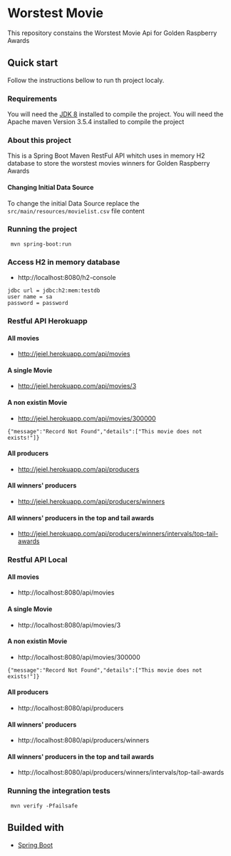 # Worstest Movie

This repository constains the Worstest Movie Api for Golden Raspberry Awards

## Quick start

Follow the instructions bellow to run th project localy.


### Requirements

You will need the [JDK 8](https://www.oracle.com/technetwork/pt/java/javase/downloads/jdk8-downloads-2133151.html) installed to compile the project.
You will need the Apache maven Version 3.5.4 installed to compile the project 

### About this project

This is a Spring Boot Maven RestFul API whitch uses in memory H2 database to store the worstest movies winners for Golden Raspberry Awards

#### Changing Initial Data Source

To change the initial Data Source replace the `src/main/resources/movielist.csv` file content

### Running the project

```ssh
 mvn spring-boot:run
```

### Access H2 in memory database

-  http://localhost:8080/h2-console

```
jdbc url = jdbc:h2:mem:testdb
user name = sa
password = password
```

### Restful API Herokuapp

#### All movies
- http://jeiel.herokuapp.com/api/movies

#### A single Movie
- http://jeiel.herokuapp.com/api/movies/3

#### A non existin  Movie
- http://jeiel.herokuapp.com/api/movies/300000
```
{"message":"Record Not Found","details":["This movie does not exists!"]}
```

#### All producers
- http://jeiel.herokuapp.com/api/producers

#### All winners' producers
- http://jeiel.herokuapp.com/api/producers/winners

#### All winners' producers in the top and tail awards
- http://jeiel.herokuapp.com/api/producers/winners/intervals/top-tail-awards

### Restful API Local

#### All movies
- http://localhost:8080/api/movies

#### A single Movie
- http://localhost:8080/api/movies/3

#### A non existin  Movie
- http://localhost:8080/api/movies/300000
```
{"message":"Record Not Found","details":["This movie does not exists!"]}
```

#### All producers
- http://localhost:8080/api/producers

#### All winners' producers
- http://localhost:8080/api/producers/winners

#### All winners' producers in the top and tail awards
- http://localhost:8080/api/producers/winners/intervals/top-tail-awards


### Running the integration tests

```
 mvn verify -Pfailsafe
```

## Builded with

* [Spring Boot](http://spring.io/projects/spring-boot)
